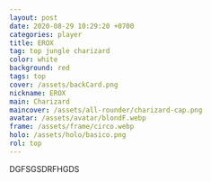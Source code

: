 ```yaml
---
layout: post
date: 2020-08-29 10:29:20 +0700
categories: player
title: EROX
tag: top jungle charizard
color: white
background: red
tags: top
cover: /assets/backCard.png
nickname: EROX
main: Charizard
maincover: /assets/all-rounder/charizard-cap.png
avatar: /assets/avatar/blondF.webp
frame: /assets/frame/circo.webp
holo: /assets/holo/basico.png
rol: top
---
```


DGFSGSDRFHGDS